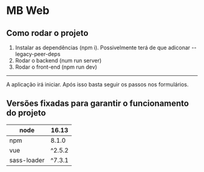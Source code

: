# MB Web

## Como rodar o projeto
1. Instalar as dependências (npm i). Possivelmente terá de que adiconar --legacy-peer-deps
2. Rodar o backend (num run server)
3. Rodar o front-end (npm run dev)
---

A aplicação irá iniciar. Após isso basta seguir os passos nos formulários.

## Versões fixadas para garantir o funcionamento do projeto

| node        | 16.13  |
|-------------|--------|
| npm         | 8.1.0  |
| vue         | ^2.5.2 |
| sass-loader | ^7.3.1 |